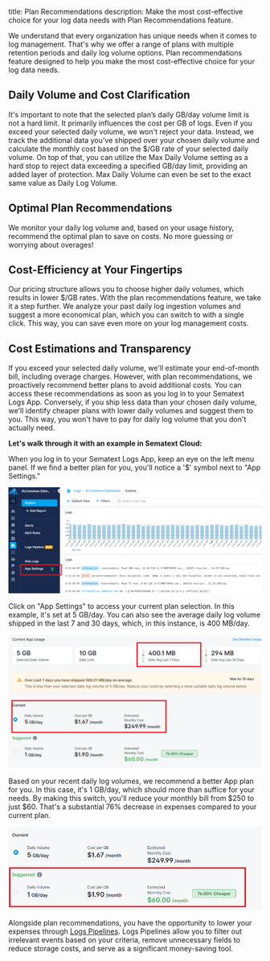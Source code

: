 title: Plan Recommendations
description: Make the most cost-effective choice for your log data needs with Plan Recommendations feature.

We understand that every organization has unique needs when it comes to log management. That's why we offer a range of plans with multiple retention periods and daily log volume options. Plan recommendations feature designed to help you make the most cost-effective choice for your log data needs.

## Daily Volume and Cost Clarification

It's important to note that the selected plan’s daily GB/day volume limit is not a hard limit. It primarily influences the cost per GB of logs. Even if you exceed your selected daily volume, we won't reject your data. Instead, we track the additional data you've shipped over your chosen daily volume and calculate the monthly cost based on the $/GB rate of your selected daily volume. On top of that, you can utilize the Max Daily Volume setting as a hard stop to reject data exceeding a specified GB/day limit, providing an added layer of protection. Max Daily Volume can even be set to the exact same value as Daily Log Volume.

## Optimal Plan Recommendations

We monitor your daily log volume and, based on your usage history, recommend the optimal plan to save on costs. No more guessing or worrying about overages!

## Cost-Efficiency at Your Fingertips

Our pricing structure allows you to choose higher daily volumes, which results in lower $/GB rates. With the plan recommendations feature, we take it a step further. We analyze your past daily log ingestion volumes and suggest a more economical plan, which you can switch to with a single click. This way, you can save even more on your log management costs.

## Cost Estimations and Transparency

If you exceed your selected daily volume, we'll estimate your end-of-month bill, including overage charges. However, with plan recommendations, we proactively recommend better plans to avoid additional costs. You can access these recommendations as soon as you log in to your Sematext Logs App. Conversely, if you ship less data than your chosen daily volume, we'll identify cheaper plans with lower daily volumes and suggest them to you. This way, you won't have to pay for daily log volume that you don't actually need.

**Let's walk through it with an example in Sematext Cloud:**

When you log in to your Sematext Logs App, keep an eye on the left menu panel. If we find a better plan for you, you'll notice a '$' symbol next to "App Settings."

![Plan Recommendations Left Menu](../images/logs/plan-recommendations-left-menu.png)

Click on "App Settings" to access your current plan selection. In this example, it's set at 5 GB/day. You can also see the average daily log volume shipped in the last 7 and 30 days, which, in this instance, is 400 MB/day.

![Plan Recommendations 2](../images/logs/plan-recommendations-2.png)

Based on your recent daily log volumes, we recommend a better App plan for you. In this case, it's 1 GB/day, which should more than suffice for your needs. By making this switch, you'll reduce your monthly bill from $250 to just $60. That's a substantial 76% decrease in expenses compared to your current plan.

![Plan Recommendations](../images/logs/plan-recommendations-1.png)

Alongside plan recommendations, you have the opportunity to lower your expenses through [Logs Pipelines](../logs/pipelines). Logs Pipelines allow you to filter out irrelevant events based on your criteria, remove unnecessary fields to reduce storage costs, and serve as a significant money-saving tool.
